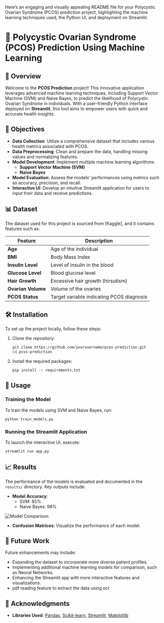 Here’s an engaging and visually appealing README file for your Polycystic Ovarian Syndrome (PCOS) prediction project, highlighting the machine learning techniques used, the Python UI, and deployment on Streamlit:


# 🌸 Polycystic Ovarian Syndrome (PCOS) Prediction Using Machine Learning

## 📖 Overview

Welcome to the **PCOS Prediction** project! This innovative application leverages advanced machine learning techniques, including Support Vector Machine (SVM) and Naive Bayes, to predict the likelihood of Polycystic Ovarian Syndrome in individuals. With a user-friendly Python interface deployed on **Streamlit**, this tool aims to empower users with quick and accurate health insights.

## 🎯 Objectives

- **Data Collection**: Utilize a comprehensive dataset that includes various health metrics associated with PCOS.
- **Data Preprocessing**: Clean and prepare the data, handling missing values and normalizing features.
- **Model Development**: Implement multiple machine learning algorithms:
  - **Support Vector Machine (SVM)**
  - **Naive Bayes**
- **Model Evaluation**: Assess the models' performances using metrics such as accuracy, precision, and recall.
- **Interactive UI**: Develop an intuitive Streamlit application for users to input their data and receive predictions.

## 📊 Dataset

The dataset used for this project is sourced from [Kaggle], and it contains features such as:

| Feature               | Description                                   |
|-----------------------|-----------------------------------------------|
| **Age**               | Age of the individual                         |
| **BMI**               | Body Mass Index                               |
| **Insulin Level**     | Level of insulin in the blood                |
| **Glucose Level**     | Blood glucose level                           |
| **Hair Growth**       | Excessive hair growth (hirsutism)           |
| **Ovarian Volume**    | Volume of the ovaries                         |
| **PCOS Status**       | Target variable indicating PCOS diagnosis     |


## 🛠️ Installation

To set up the project locally, follow these steps:

1. Clone the repository:

   ```bash
   git clone https://github.com/yourusername/pcos-prediction.git
   cd pcos-prediction
   ```

2. Install the required packages:

   ```bash
   pip install -r requirements.txt
   ```

## 🚀 Usage

### Training the Model

To train the models using SVM and Naive Bayes, run:

```bash
python train_models.py
```

### Running the Streamlit Application

To launch the interactive UI, execute:

```bash
streamlit run app.py
```


## 📈 Results

The performance of the models is evaluated and documented in the `results/` directory. Key outputs include:

- **Model Accuracy**:
  - SVM: 85%
  - Naive Bayes: 98%

![Model Comparison](images/model-comparison.png)

- **Confusion Matrices**: Visualize the performance of each model.


## 🔮 Future Work

Future enhancements may include:

- Expanding the dataset to incorporate more diverse patient profiles.
- Implementing additional machine learning models for comparison, such as Neural Networks.
- Enhancing the Streamlit app with more interactive features and visualizations.
- pdf reading feature to extract the data using ocr


## 🙏 Acknowledgments

- **Libraries Used**: [Pandas](https://pandas.pydata.org/), [Scikit-learn](https://scikit-learn.org/), [Streamlit](https://streamlit.io/), [Matplotlib](https://matplotlib.org/)

